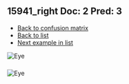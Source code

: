 ## 15941_right Doc: 2 Pred: 3
- [Back to confusion matrix](https://github.com/juliandewit/kaggle_retinopathy/blob/master/matrix.md)
- [Back to list](https://github.com/juliandewit/kaggle_retinopathy/blob/master/lists/23/list.md)
- [Next example in list](https://github.com/juliandewit/kaggle_retinopathy/blob/master/lists/23/16/16022_left.md)

![Eye](https://retinopaty.blob.core.windows.net/size1024/15941_right_2.jpeg)

### 

![Eye]()
